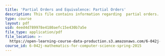 ```yaml
---
title: 'Partial Orders and Equivalence: Partial Orders'
description: This file contains information regarding  partial orders.
type: course
layout: pdf
uid: 4eed4d789978e4180aefc15e430b7a5e
file_type: application/pdf
file_location: >-
  https://open-learning-course-data-production.s3.amazonaws.com/6-042j-mathematics-for-computer-science-spring-2015/4eed4d789978e4180aefc15e430b7a5e_MIT6_042JS15_PartialOrder.pdf
course_id: 6-042j-mathematics-for-computer-science-spring-2015
---
```

